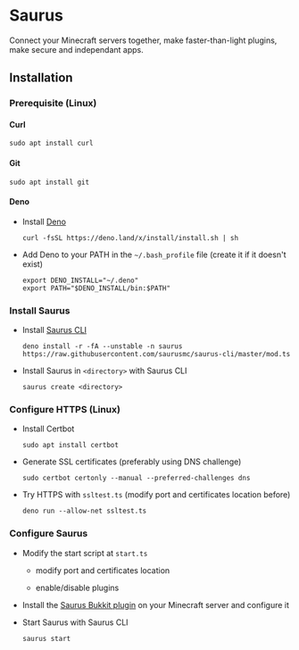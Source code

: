 # Saurus

Connect your Minecraft servers together, make faster-than-light plugins, make secure and independant apps.

## Installation

### Prerequisite (Linux)

#### Curl

    sudo apt install curl

#### Git

    sudo apt install git

#### Deno

- Install [Deno](https://deno.land)

      curl -fsSL https://deno.land/x/install/install.sh | sh

- Add Deno to your PATH in the `~/.bash_profile` file (create it if it doesn't exist)

      export DENO_INSTALL="~/.deno"
      export PATH="$DENO_INSTALL/bin:$PATH"

### Install Saurus

- Install [Saurus CLI](https://github.com/saurusmc/saurus-cli)

      deno install -r -fA --unstable -n saurus https://raw.githubusercontent.com/saurusmc/saurus-cli/master/mod.ts

- Install Saurus in `<directory>` with Saurus CLI

  ```
  saurus create <directory>
  ```

### Configure HTTPS (Linux)

- Install Certbot

      sudo apt install certbot

- Generate SSL certificates (preferably using DNS challenge)

      sudo certbot certonly --manual --preferred-challenges dns

- Try HTTPS with `ssltest.ts` (modify port and certificates location before)

      deno run --allow-net ssltest.ts

### Configure Saurus

- Modify the start script at `start.ts`

  - modify port and certificates location
  
  - enable/disable plugins

- Install the [Saurus Bukkit plugin](https://github.com/saurusmc/saurus-bukkit) on your Minecraft server and configure it

- Start Saurus with Saurus CLI

      saurus start
